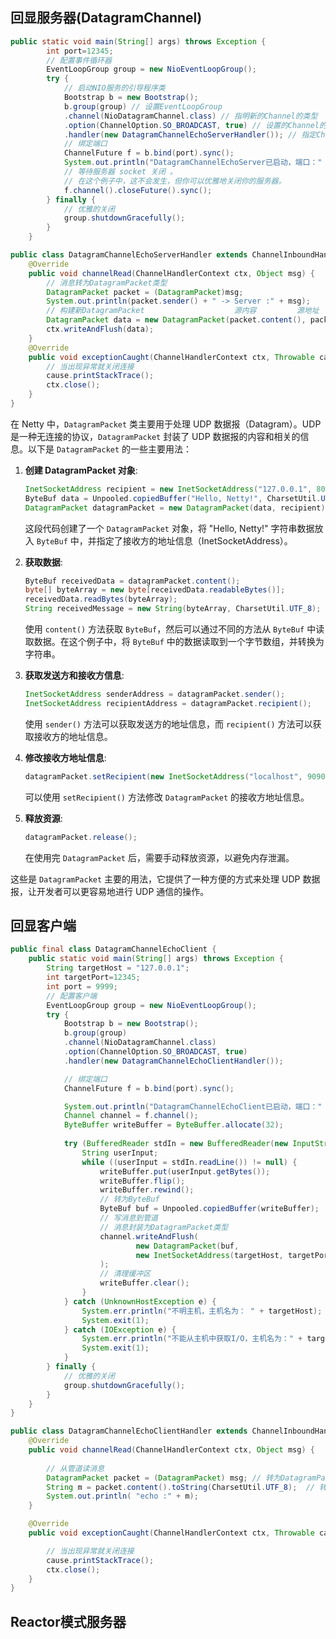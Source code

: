 ## 回显服务器(DatagramChannel)

```java
public static void main(String[] args) throws Exception {
		int port=12345;
		// 配置事件循环器
		EventLoopGroup group = new NioEventLoopGroup();
		try {
			// 启动NIO服务的引导程序类
			Bootstrap b = new Bootstrap();
			b.group(group) // 设置EventLoopGroup
			.channel(NioDatagramChannel.class) // 指明新的Channel的类型
			.option(ChannelOption.SO_BROADCAST, true) // 设置的Channel的一些选项
			.handler(new DatagramChannelEchoServerHandler()); // 指定ChannelHandler
			// 绑定端口
			ChannelFuture f = b.bind(port).sync();
			System.out.println("DatagramChannelEchoServer已启动，端口：" + port);
			// 等待服务器 socket 关闭 。
			// 在这个例子中，这不会发生，但你可以优雅地关闭你的服务器。
			f.channel().closeFuture().sync();
		} finally {
			// 优雅的关闭
			group.shutdownGracefully();
		}
	}

public class DatagramChannelEchoServerHandler extends ChannelInboundHandlerAdapter {
	@Override
	public void channelRead(ChannelHandlerContext ctx, Object msg) {
		// 消息转为DatagramPacket类型
		DatagramPacket packet = (DatagramPacket)msg;
		System.out.println(packet.sender() + " -> Server :" + msg);
		// 构建新DatagramPacket   					源内容			源地址
		DatagramPacket data = new DatagramPacket(packet.content(), packet.sender());
		ctx.writeAndFlush(data);
	}
	@Override
	public void exceptionCaught(ChannelHandlerContext ctx, Throwable cause) {
		// 当出现异常就关闭连接
		cause.printStackTrace();
		ctx.close();
	}
}
```

在 Netty 中，`DatagramPacket` 类主要用于处理 UDP 数据报（Datagram）。UDP 是一种无连接的协议，`DatagramPacket` 封装了 UDP 数据报的内容和相关的信息。以下是 `DatagramPacket` 的一些主要用法：

1. **创建 DatagramPacket 对象**:

   ```java
   InetSocketAddress recipient = new InetSocketAddress("127.0.0.1", 8080);
   ByteBuf data = Unpooled.copiedBuffer("Hello, Netty!", CharsetUtil.UTF_8);
   DatagramPacket datagramPacket = new DatagramPacket(data, recipient);
   ```

   这段代码创建了一个 `DatagramPacket` 对象，将 "Hello, Netty!" 字符串数据放入 `ByteBuf` 中，并指定了接收方的地址信息（InetSocketAddress）。

2. **获取数据**:

   ```java
   ByteBuf receivedData = datagramPacket.content();
   byte[] byteArray = new byte[receivedData.readableBytes()];
   receivedData.readBytes(byteArray);
   String receivedMessage = new String(byteArray, CharsetUtil.UTF_8);
   ```

   使用 `content()` 方法获取 `ByteBuf`，然后可以通过不同的方法从 `ByteBuf` 中读取数据。在这个例子中，将 `ByteBuf` 中的数据读取到一个字节数组，并转换为字符串。

3. **获取发送方和接收方信息**:

   ```java
   InetSocketAddress senderAddress = datagramPacket.sender();
   InetSocketAddress recipientAddress = datagramPacket.recipient();
   ```

   使用 `sender()` 方法可以获取发送方的地址信息，而 `recipient()` 方法可以获取接收方的地址信息。

4. **修改接收方地址信息**:

   ```java
   datagramPacket.setRecipient(new InetSocketAddress("localhost", 9090));
   ```

   可以使用 `setRecipient()` 方法修改 `DatagramPacket` 的接收方地址信息。

5. **释放资源**:

   ```java
   datagramPacket.release();
   ```

   在使用完 `DatagramPacket` 后，需要手动释放资源，以避免内存泄漏。

这些是 `DatagramPacket` 主要的用法，它提供了一种方便的方式来处理 UDP 数据报，让开发者可以更容易地进行 UDP 通信的操作。

## 回显客户端

```java
public final class DatagramChannelEchoClient {
	public static void main(String[] args) throws Exception {
		String targetHost = "127.0.0.1";
		int targetPort=12345;
		int port = 9999;
		// 配置客户端
		EventLoopGroup group = new NioEventLoopGroup();
		try {
			Bootstrap b = new Bootstrap();
			b.group(group)
			.channel(NioDatagramChannel.class)
			.option(ChannelOption.SO_BROADCAST, true)
			.handler(new DatagramChannelEchoClientHandler());

			// 绑定端口
			ChannelFuture f = b.bind(port).sync();

			System.out.println("DatagramChannelEchoClient已启动，端口：" + port);
			Channel channel = f.channel();
			ByteBuffer writeBuffer = ByteBuffer.allocate(32);
            
			try (BufferedReader stdIn = new BufferedReader(new InputStreamReader(System.in))) {
				String userInput;
				while ((userInput = stdIn.readLine()) != null) {
					writeBuffer.put(userInput.getBytes());
					writeBuffer.flip();
					writeBuffer.rewind();
					// 转为ByteBuf
					ByteBuf buf = Unpooled.copiedBuffer(writeBuffer);
					// 写消息到管道
					// 消息封装为DatagramPacket类型
					channel.writeAndFlush(
							new DatagramPacket(buf, 
							new InetSocketAddress(targetHost, targetPort))
					);
					// 清理缓冲区
					writeBuffer.clear();
				}
			} catch (UnknownHostException e) {
				System.err.println("不明主机，主机名为： " + targetHost);
				System.exit(1);
			} catch (IOException e) {
				System.err.println("不能从主机中获取I/O，主机名为：" + targetHost);
				System.exit(1);
			}
		} finally {
			// 优雅的关闭
			group.shutdownGracefully();
		}
	}
}

public class DatagramChannelEchoClientHandler extends ChannelInboundHandlerAdapter {
	@Override
	public void channelRead(ChannelHandlerContext ctx, Object msg) {
		
		// 从管道读消息
		DatagramPacket packet = (DatagramPacket) msg; // 转为DatagramPacket类型
		String m = packet.content().toString(CharsetUtil.UTF_8);  // 转为字符串
		System.out.println( "echo :" + m);
	}

	@Override
	public void exceptionCaught(ChannelHandlerContext ctx, Throwable cause) {

		// 当出现异常就关闭连接
		cause.printStackTrace();
		ctx.close();
	}
}
```



## Reactor模式服务器